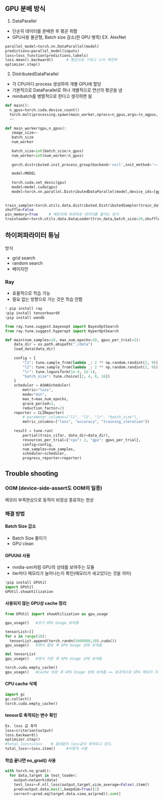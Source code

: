 ## GPU 분배 방식
1. DataParallel
* 단순히 데이터를 분배한 후 평균 취함
* GPU사용 불균형, Batch size 감소(한 GPU 병목)
  EX. AlexNet
  
```python
parallel_model=torch.nn.DataParallel(model)
predictions=parallel_model(inputs)
loss=loss_function(predictions,labels)
loss.mean().backward()      # 평균으로 구하고 나서 역전파
optimizer.step()
```
  
2. DistributedDataParallel
* 각 CPU마다 process 생성하여 개별 GPU에 할당
* 기본적으로 DataParallel로 하나 개별적으로 연산의 평균을 냄
* minibatch를 병렬적으로 한다고 생각하면 됨
```python
def main():
  n_gpus=torch.cuda.device_count()
  torch.multiprocessing.spawn(main_worker,nprocs=n_gpus,args=(n_agpus, ))
  ~~
  
def main_worker(gpu,n_gpus):
   image_size=~
   batch_size
   num_worker
   
   batch_size=int(batch_size/n_gpus)
   num_worker=int(num_worker/n_gpus)
   
   gorch.distributed.init_process_group(backend='nccl',init_method='~~',world_size=n_gpus,rank=gpu) #멀티프로세싱 통신규약 정의

   model=MODEL
   
   torch.cuda.set_devic(gpu)
   model=model.cuda(gpu)
   model=torch.nn.parallel.DistributedDataParallel(model,device_ids=[gpu])
   
   
train_sampler=torch.utils.data.distributed.DistributedSampler(train_data)
shuffle=False
pin_memory=True     # 메모리에 바로바로 데이터를 올리는 방식
trainloader=torch.utils.data.DataLoader(trin_data,batch_size=20,shuffle=False,pin_memory=pinmemory,num_workers=3,sampler=train_sampler)
```

## 하이퍼파라미터 튜닝

방식
* grid search
* random search
* 베이지안

### Ray 
* 효율적으로 학습 가능
* 필요 없는 방향으로 가는 것은 학습 안함

```python
! pip install ray 
!pip install tensorboardX
!pip install wandb

from ray.tune.suggest.bayesopt import BayesOptSearch
from ray.tune.suggest.hyperopt import HyperOptSearch

def main(num_samples=10, max_num_epochs=10, gpus_per_trial=2):    
    data_dir = os.path.abspath("./data")
    load_data(data_dir)
    
    config = {
        "l1": tune.sample_from(lambda _: 2 ** np.random.randint(2, 9)),
        "l2": tune.sample_from(lambda _: 2 ** np.random.randint(2, 9)),
        "lr": tune.loguniform(1e-4, 1e-1),
        "batch_size": tune.choice([2, 4, 8, 16])
    }
    scheduler = ASHAScheduler(
        metric="loss",
        mode="min",
        max_t=max_num_epochs,
        grace_period=1,
        reduction_factor=2)
    reporter = CLIReporter(
        # parameter_columns=["l1", "l2", "lr", "batch_size"],
        metric_columns=["loss", "accuracy", "training_iteration"])
    
    result = tune.run(
        partial(train_cifar, data_dir=data_dir),
        resources_per_trial={"cpu": 2, "gpu": gpus_per_trial},
        config=config,
        num_samples=num_samples,
        scheduler=scheduler,
        progress_reporter=reporter)
```


## Trouble shooting

### OOM (device-side-assert도 OOM의 일종)
메모리 부족현상으로 동작이 비정상 종료하는 현상

### 해결 방법
#### Batch Size 갑소
* Batch Size 줄이기 
* GPU clean

#### GPUUtil 사용
* nvidia-smi처럼 GPU의 상태를 보여주는 모듈
* iter마다 메모리가 늘어나는지 확인(메모리가 새고있다는 것을 의미)
```python
!pip install GPUtil
import GPUtil
GPUtil.showUtilization
```

#### 사용되지 않는 GPU상 cache 정리
```python
from GPUtil import showUtilization as gpu_usage

gpu_usage()   #초기 GPU Usage 보여줌

tensorList=[]
for x in range(10):
  tensorList.append(torch.randn(1000000,10).cuda())
gpu_usage()   #텐서 할당 후 GPU Usage 상태 보여줌

del tensorList
gpu_usage()   #텐서 지운 후 GPU Usage 상태 보여줌

torch.cuda.empty_cache()
gpu_usage()   #cache 비운 후 GPU Usage 상태 보여줌 <= 효과적으로 GPU 메모리 지워줌(학습 직전에 사용!!)
```
#### CPU cache 삭제
```python
import gc
gc.collect()
torch.cuda.empty_cache()
````


#### tensor로 축적되는 변수 확인

```python
Ex. loss 값 축적
loss=criterion(output)
loss.backward()
optimizer.step()
#total_loss+=loss    # 쓸데없이 loss값이 축적되고 있다.
total_loss+=loss.item()     #이렇게 사용
```

#### 학습 끝나면 no_grad() 사용
```python
with torch.no_grad():
  for data,target in test_loader:
    output=network(data)
    test_loss+=F.nll_loss(output,target,size_average=False).item()
    pred=output.data.max(1,keepdim=True)[1]
    correct+=pred.eq(target.data.view_as(pred)).sum()
```








